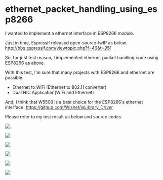 # ethernet_packet_handling_using_esp8266

I wanted to implement a ethernet interface in ESP8266 module.

Just in time, Espressif released open-source-lwIP as below.
http://bbs.espressif.com/viewtopic.php?f=46&t=951

So, for just test reason, I implemented ethernet packet handling code using ESP8266 as above.

With this test, I'm sure that many projects with ESP8266 and ethernet are possible.
 - Ethernet to WiFi (Ethernet to 802.11 converter)
 - Dual NIC Application(WiFi and Ethernet)

And, I think that W5500 is a best choice for the ESP8266's ethernet interface.
https://github.com/Wiznet/ioLibrary_Driver

Please refer to my test result as below and source codes.

![](https://cloud.githubusercontent.com/assets/2126804/11498987/51dbc7b6-9866-11e5-8145-ca566a951860.JPG)

![](https://cloud.githubusercontent.com/assets/2126804/11499061/ccaf9120-9866-11e5-8a3d-7226e9a51b6c.JPG)

![](https://cloud.githubusercontent.com/assets/2126804/11499064/cec65872-9866-11e5-900d-5b93ad05257f.JPG)

![](https://cloud.githubusercontent.com/assets/2126804/11499065/d092256e-9866-11e5-9440-7fb8fbc06219.JPG)

![](https://cloud.githubusercontent.com/assets/2126804/11499068/d3c0b20a-9866-11e5-8494-b1e841d4b62e.JPG)

![](https://cloud.githubusercontent.com/assets/2126804/11499069/d52dc006-9866-11e5-99c3-17a5e93aab5a.JPG)

